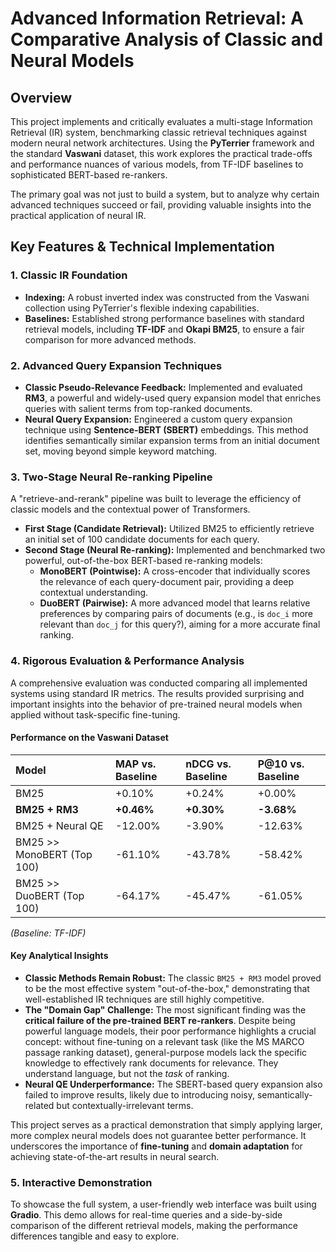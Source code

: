 # Advanced Information Retrieval: A Comparative Analysis of Classic and Neural Models

## Overview

This project implements and critically evaluates a multi-stage Information Retrieval (IR) system, benchmarking classic retrieval techniques against modern neural network architectures. Using the **PyTerrier** framework and the standard **Vaswani** dataset, this work explores the practical trade-offs and performance nuances of various models, from TF-IDF baselines to sophisticated BERT-based re-rankers.

The primary goal was not just to build a system, but to analyze why certain advanced techniques succeed or fail, providing valuable insights into the practical application of neural IR.

## Key Features & Technical Implementation

### 1. Classic IR Foundation
- **Indexing:** A robust inverted index was constructed from the Vaswani collection using PyTerrier's flexible indexing capabilities.
- **Baselines:** Established strong performance baselines with standard retrieval models, including **TF-IDF** and **Okapi BM25**, to ensure a fair comparison for more advanced methods.

### 2. Advanced Query Expansion Techniques
- **Classic Pseudo-Relevance Feedback:** Implemented and evaluated **RM3**, a powerful and widely-used query expansion model that enriches queries with salient terms from top-ranked documents.
- **Neural Query Expansion:** Engineered a custom query expansion technique using **Sentence-BERT (SBERT)** embeddings. This method identifies semantically similar expansion terms from an initial document set, moving beyond simple keyword matching.

### 3. Two-Stage Neural Re-ranking Pipeline
A "retrieve-and-rerank" pipeline was built to leverage the efficiency of classic models and the contextual power of Transformers.
- **First Stage (Candidate Retrieval):** Utilized BM25 to efficiently retrieve an initial set of 100 candidate documents for each query.
- **Second Stage (Neural Re-ranking):** Implemented and benchmarked two powerful, out-of-the-box BERT-based re-ranking models:
    - **MonoBERT (Pointwise):** A cross-encoder that individually scores the relevance of each query-document pair, providing a deep contextual understanding.
    - **DuoBERT (Pairwise):** A more advanced model that learns relative preferences by comparing pairs of documents (e.g., is `doc_i` more relevant than `doc_j` for this query?), aiming for a more accurate final ranking.

### 4. Rigorous Evaluation & Performance Analysis
A comprehensive evaluation was conducted comparing all implemented systems using standard IR metrics. The results provided surprising and important insights into the behavior of pre-trained neural models when applied without task-specific fine-tuning.

#### **Performance on the Vaswani Dataset**

| Model                      | MAP vs. Baseline | nDCG vs. Baseline | P@10 vs. Baseline |
| :------------------------- | :--------------- | :---------------- | :---------------- |
| BM25                       | +0.10%           | +0.24%            | +0.00%            |
| **BM25 + RM3**             | **+0.46%**       | **+0.30%**        | **-3.68%**        |
| BM25 + Neural QE           | -12.00%          | -3.90%            | -12.63%           |
| BM25 >> MonoBERT (Top 100) | -61.10%          | -43.78%           | -58.42%           |
| BM25 >> DuoBERT (Top 100)  | -64.17%          | -45.47%           | -61.05%           |

*(Baseline: TF-IDF)*

#### **Key Analytical Insights**
- **Classic Methods Remain Robust:** The classic `BM25 + RM3` model proved to be the most effective system "out-of-the-box," demonstrating that well-established IR techniques are still highly competitive.
- **The "Domain Gap" Challenge:** The most significant finding was the **critical failure of the pre-trained BERT re-rankers**. Despite being powerful language models, their poor performance highlights a crucial concept: without fine-tuning on a relevant task (like the MS MARCO passage ranking dataset), general-purpose models lack the specific knowledge to effectively rank documents for relevance. They understand language, but not the *task* of ranking.
- **Neural QE Underperformance:** The SBERT-based query expansion also failed to improve results, likely due to introducing noisy, semantically-related but contextually-irrelevant terms.

This project serves as a practical demonstration that simply applying larger, more complex neural models does not guarantee better performance. It underscores the importance of **fine-tuning** and **domain adaptation** for achieving state-of-the-art results in neural search.

### 5. Interactive Demonstration
To showcase the full system, a user-friendly web interface was built using **Gradio**. This demo allows for real-time queries and a side-by-side comparison of the different retrieval models, making the performance differences tangible and easy to explore.
